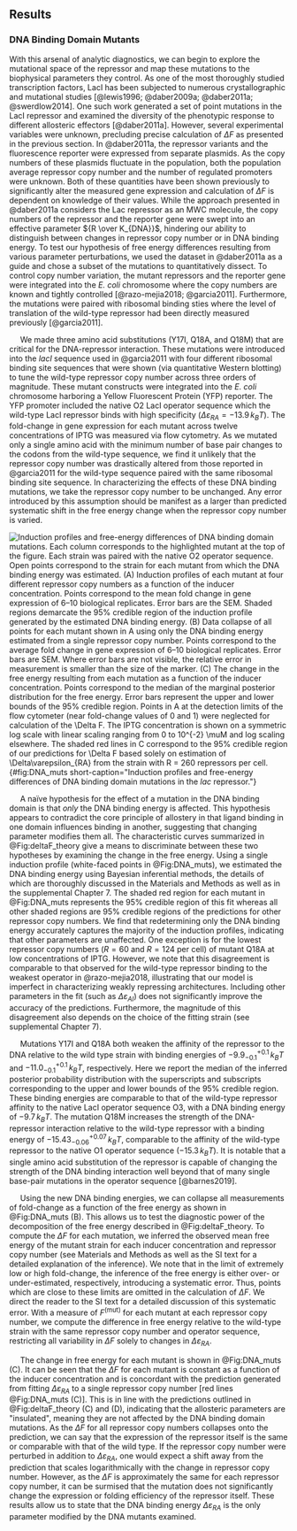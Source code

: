 ## Results
### DNA Binding Domain Mutants

With this arsenal of analytic diagnostics, we can begin to explore the
mutational space of the repressor and map these mutations to the
biophysical parameters they control. As one of the most thoroughly
studied transcription factors, LacI has been subjected to numerous
crystallographic and mutational studies [@lewis1996; @daber2009a; @daber2011a; @swerdlow2014]. One such work generated a set
of point mutations in the LacI repressor and examined the diversity of
the phenotypic response to different allosteric effectors [@daber2011a]. However,
several experimental variables were unknown, precluding precise
calculation of $\Delta F$ as presented in the previous section. In
@daber2011a, the repressor variants and the fluorescence reporter were
expressed from separate plasmids. As the copy numbers of these plasmids
fluctuate in the population, both the population average repressor copy
number and the number of regulated promoters were unknown. Both of these
quantities have been shown previously to significantly alter the
measured gene expression and calculation of $\Delta F$ is dependent on
knowledge of their values. While the approach presented in 
@daber2011a considers the Lac repressor as an MWC molecule, the copy numbers of the
repressor and the reporter gene were swept into an effective parameter
${R \over K_{DNA}}$, hindering our ability to distinguish between
changes in repressor copy number or in DNA binding energy. To test our
hypothesis of free energy differences resulting from various parameter
perturbations, we used the dataset in @daber2011a as a guide and chose a
subset of the mutations to quantitatively dissect. To control copy
number variation, the mutant repressors and the reporter gene were
integrated into the *E. coli* chromosome where the copy numbers are
known and tightly controlled [@razo-mejia2018; @garcia2011]. Furthermore, the mutations were paired
with ribosomal binding sties where the level of translation of the
wild-type repressor had been directly measured previously [@garcia2011].

&nbsp;&nbsp;&nbsp;&nbsp;&nbsp;We made three amino acid substitutions (Y17I, Q18A, and Q18M) that are
critical for the DNA-repressor interaction. These mutations were
introduced into the *lacI* sequence used in @garcia2011
with four different ribosomal binding site sequences that were shown
(via quantitative Western blotting) to tune the wild-type repressor copy
number across three orders of magnitude. These mutant constructs were
integrated into the *E. coli* chromosome harboring a Yellow Fluorescent
Protein (YFP) reporter. The YFP promoter included the native O2 LacI
operator sequence which the wild-type LacI repressor binds with high
specificity ($\Delta\varepsilon_{RA} = -13.9\, k_BT$). The fold-change
in gene expression for each mutant across twelve concentrations of IPTG
was measured via flow cytometry. As we mutated only a single amino acid
with the minimum number of base pair changes to the codons from the
wild-type sequence, we find it unlikely that the repressor copy number
was drastically altered from those reported in @garcia2011 for the wild-type
sequence paired with the same ribosomal binding site sequence. In
characterizing the effects of these DNA binding mutations, we take the
repressor copy number to be unchanged. Any error introduced by this
assumption should be manifest as a larger than predicted systematic
shift in the free energy change when the repressor copy number is
varied.

![**Induction profiles and free-energy differences of DNA binding domain
mutations.** Each column corresponds to the highlighted mutant at the top of
the figure. Each strain was paired with the native O2 operator sequence. Open
points correspond to the strain for each mutant from which the DNA binding
energy was estimated. (A) Induction profiles of each mutant at four different
repressor copy numbers as a function of the inducer concentration. Points
correspond to the mean fold change in gene expression of 6–10 biological
replicates. Error bars are the SEM. Shaded regions demarcate the 95\% credible
region of the induction profile generated by the estimated DNA binding
energy. (B) Data collapse of all points for each mutant shown in A using only
the DNA binding energy estimated from a single repressor copy number. Points
correspond to the average fold change in gene expression of 6–10 biological
replicates. Error bars are SEM. Where error bars are not visible, the
relative error in measurement is smaller than the size of the marker. (C) The
change in the free energy resulting from each mutation as a function of the
inducer concentration. Points correspond to the median of the marginal
posterior distribution for the free energy. Error bars represent the upper
and lower bounds of the 95\% credible region. Points in A at the detection
limits of the flow cytometer (near fold-change values of 0 and 1) were
neglected for calculation of the $\Delta F$. The IPTG concentration is shown on a
symmetric log scale with linear scaling ranging from 0 to $10^{-2}$ $\mu$M and log
scaling elsewhere. The shaded red lines in C correspond to the 95% credible
region of our predictions for $\Delta F$ based solely on estimation of
$\Delta\varepsilon_{RA}$ from the
strain with $R = 260$ repressors per cell.](ch3_fig3){#fig:DNA_muts
short-caption="Induction profiles and free-energy differences of DNA binding
domain mutations in the *lac* repressor."}

&nbsp;&nbsp;&nbsp;&nbsp;&nbsp;A naïve hypothesis for the effect of a mutation in the DNA binding
domain is that *only* the DNA binding energy is affected. This
hypothesis appears to contradict the core principle of allostery in that
ligand binding in one domain influences binding in another, suggesting
that changing parameter modifies them all. The characteristic curves
summarized in @Fig:deltaF_theory give a
means to discriminate between these two hypotheses by examining the
change in the free energy. Using a single induction profile (white-faced
points in @Fig:DNA_muts), we estimated the DNA
binding energy using Bayesian inferential methods, the details of which
are thoroughly discussed in the Materials and Methods as well as in the
supplemental Chapter 7. The shaded red region for each mutant in
@Fig:DNA_muts represents the 95\% credible region of
this fit whereas all other shaded regions are 95% credible regions of
the predictions for other repressor copy numbers. We find that
redetermining only the DNA binding energy accurately captures the
majority of the induction profiles, indicating that other parameters are
unaffected. One exception is for the lowest repressor copy numbers
($R = 60$ and $R=124$ per cell) of mutant Q18A at low concentrations
of IPTG. However, we note that this disagreement is comparable to that
observed for the wild-type repressor binding to the weakest operator in
@razo-mejia2018, illustrating that our model is imperfect in
characterizing weakly repressing architectures. Including other
parameters in the fit (such as $\Delta\varepsilon_{AI}$) does not
significantly improve the accuracy of the predictions. Furthermore, the
magnitude of this disagreement also depends on the choice of the fitting
strain (see supplemental Chapter 7).

&nbsp;&nbsp;&nbsp;&nbsp;&nbsp;Mutations Y17I and Q18A both weaken the affinity of the repressor to the
DNA relative to the wild type strain with binding energies of
$-9.9 ^{+0.1}_{-0.1}\, k_BT$ and $-11.0^{+0.1}_{-0.1}\, k_BT$,
respectively. Here we report the median of the inferred posterior
probability distribution with the superscripts and subscripts
corresponding to the upper and lower bounds of the 95% credible region.
These binding energies are comparable to that of the wild-type repressor
affinity to the native LacI operator sequence O3, with a DNA binding
energy of $-9.7\, k_BT$. The mutation Q18M increases the strength of
the DNA-repressor interaction relative to the wild-type repressor with a
binding energy of $-15.43^{+0.07}_{-0.06}\, k_BT$, comparable to the
affinity of the wild-type repressor to the native O1 operator sequence
($-15.3\, k_BT$). It is notable that a single amino acid substitution
of the repressor is capable of changing the strength of the DNA binding
interaction well beyond that of many single base-pair mutations in the
operator sequence [@barnes2019].

&nbsp;&nbsp;&nbsp;&nbsp;&nbsp;Using the new DNA binding energies, we can collapse all measurements of
fold-change as a function of the free energy as shown in
@Fig:DNA_muts (B). This allows us to test the
diagnostic power of the decomposition of the free energy described in
@Fig:deltaF_theory. To compute the
$\Delta F$ for each mutation, we inferred the observed mean free
energy of the mutant strain for each inducer concentration and repressor
copy number (see Materials and Methods as well as the SI text for a
detailed explanation of the inference). We note that in the limit of
extremely low or high fold-change, the inference of the free energy is
either over- or under-estimated, respectively, introducing a systematic
error. Thus, points which are close to these limits are omitted in the
calculation of $\Delta F$. We direct the reader to the SI text for a
detailed discussion of this systematic error. With a measure of
$F^\mathrm{(mut)}$ for each mutant at each repressor copy number, we
compute the difference in free energy relative to the wild-type strain
with the same repressor copy number and operator sequence, restricting
all variability in $\Delta F$ solely to changes in
$\Delta\varepsilon_{RA}$.

&nbsp;&nbsp;&nbsp;&nbsp;&nbsp;The change in free energy for each mutant is
shown in @Fig:DNA_muts (C). It can be seen that the $\Delta F$ for each
mutant is constant as a function of the inducer concentration and is
concordant with the prediction generated from fitting
$\Delta\varepsilon_{RA}$ to a single repressor copy number [red lines
@Fig:DNA_muts (C)]. This is in line with the predictions outlined in
@Fig:deltaF_theory (C) and (D), indicating that the allosteric parameters are
"insulated", meaning they are not affected by the DNA binding domain
mutations. As the $\Delta F$ for all repressor copy numbers collapses onto
the prediction, we can say that the expression of the repressor itself is the
same or comparable with that of the wild type. If the repressor copy number
were perturbed in addition to $\Delta \varepsilon_{RA}$, one would expect a
shift away from the prediction that scales logarithmically with the change in
repressor copy number. However, as the $\Delta F$ is approximately the same
for each repressor copy number, it can be surmised that the mutation does not
significantly change the expression or folding efficiency of the repressor
itself. These results allow us to state that the DNA binding energy
$\Delta\varepsilon_{RA}$ is the only parameter modified by the DNA mutants
examined.

